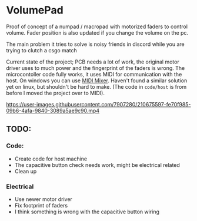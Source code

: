 # VolumePad

Proof of concept of a numpad / macropad with motorized faders to control volume. Fader position is also updated if you change the volume on the pc.

The main problem it tries to solve is noisy friends in discord while you are trying to clutch a csgo match

Current state of the project; PCB needs a lot of work, the original motor driver uses to much power and the fingerprint of the faders is wrong. The microcontoller code fully works, it uses MIDI for communication with the host. On windows you can use [MIDI Mixer](https://www.midi-mixer.com/). Haven't found a similar solution yet on linux, but shouldn't be hard to make. (The code in `code/host` is from before I moved the project over to MIDI).


https://user-images.githubusercontent.com/7907280/210675597-fe70f985-09b6-4afa-9840-3089a5ae9c90.mp4


## TODO:
### Code:
 - Create code for host machine
 - The capacitive button check needs work, might be electrical related
 - Clean up

### Electrical
 - Use newer motor driver
 - Fix footprint of faders
 - I think something is wrong with the capacitive button wiring
